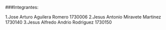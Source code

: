 ###Integrantes:

1.Jose Arturo Aguilera Romero 1730006 
2.Jesus Antonio Miravete Martinez 1730140
3.Jesus Alfredo Andrio Rodriguez 1730150

